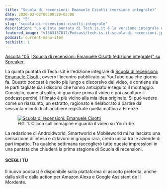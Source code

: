 ```yaml
---
title: "Scuola di recensioni: Emanuele Cisotti (versione integrale)"
date: 2020-03-02T06:00:20+02:00
numero: "5"
slug: "scuola-di-recensioni-cisotti-integrale"
description: "La quinta puntata di Tech.is.it è la versione integrale di Scuola di recensioni con ospite Emanuele Cisotti. Autore: Riccardo Palombo"
featured_image: "v1583137817/Podcast/tech-is-it-scuola-di-recensioni.jpg"
podcast: current-menu-item
techisit: 1
---
```


<a class="spreaker-player" rel="nofollow noopener" href="https://www.spreaker.com/episode/23334220" data-resource="episode_id=23334220" data-width="100%" data-height="350px" data-theme="light" data-playlist="false" data-playlist-continuous="false" data-autoplay="false" data-live-autoplay="false" data-chapters-image="true" data-episode-image-position="right" data-hide-logo="false" data-hide-likes="false" data-hide-comments="false" data-hide-sharing="false" data-hide-download="true" data-cover="https%3A%2F%2Fd3wo5wojvuv7l.cloudfront.net%2Fimages.spreaker.com%2Foriginal%2F15020a5c63f8a4414fee525deddaee85.jpg">Ascolta "05 | Scuola di recensioni: Emanuele Cisotti (edizione integrale)" su Spreaker.</a>

La quinta puntata di Tech.is.it è l'edizione integrale di [Scuola di recensioni: Emanuele Cisotti](/articoli/scuola-di-recensioni-cisotti/ "Guarda il video: Scuola di recensioni con Emanuele Cisotti"), ovvero l'incontro pubblicato su YouTube qualche giorno fa. Questo podcast è molto più lungo e discorsivo del video, e contiene sia le parti tagliate sia i discorsi che hanno anticipato e seguito il montaggio. Consiglio, come al solito, di guardare prima il video e poi ascoltare il podcast perché il filmato è più vicino alla mia idea originale. Si può vedere come un riassunto, un estratto, ragionato e rielaborato a partire dai sessanta minuti di chiacchiere registrate quella mattina a Firenze.

<figure>
                    <a
                        href="https://youtu.be/9-MtjNv9Gec" rel="nofollow noopener" target="_blank" title="Vai al video: Scuola di recensioni EP0: Emanuele Cisotti">
                        <img
                            data-src="https://res.cloudinary.com/rim/image/upload/w_auto,c_scale,q_75,f_auto/v1583138457/Podcast/scuola-di-recensioni-emanuele-cisotti-video.jpg" alt="Scuola di recensioni: Emanuele Cisotti" class="cld-responsive lazyload">
                    </a>
                    <figcaption>
                        <span class="description-title">
                            <span>FIG. 1.</span> Clicca sull'immagine e guarda il video su YouTube.
                        </span>
                    </figcaption>
</figure>

La redazione di Androidworld, Smartworld e Mobileworld mi ha lasciato una sensazione di intesa e di lavoro in gruppo rara, credo unica tra le aziende di pari impatto. Tra qualche settimana raccoglierò tutte queste impressioni in una puntata che chiuderà la prima stagione di Scuola di recensioni.

#### SCEGLI TU

Il nuovo podcast è disponibile sulla piattaforma di ascolto preferita, anche dalla skill e dalla action per Amazon Alexa e Google Assistant de Il Mordente.